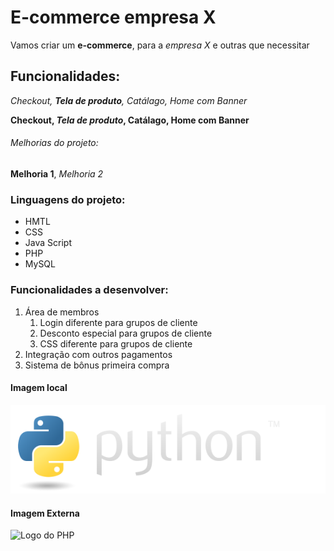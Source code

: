# E-commerce empresa X

Vamos criar um **e-commerce**, para a *empresa X* e outras que necessitar

## Funcionalidades:

_Checkout, **Tela de produto**, Catálago, Home com Banner_

**Checkout, _Tela de produto_, Catálago, Home com Banner**

###### Melhorias do projeto:

__Melhoria 1__, _Melhoria 2_

### Linguagens do projeto:

* HMTL
* CSS
* Java Script
* PHP
* MySQL

### Funcionalidades a desenvolver:

1. Área de membros
    1. Login diferente para grupos de cliente
    2. Desconto especial para grupos de cliente
    3. CSS diferente para grupos de cliente
2. Integração com outros pagamentos
3. Sistema de bônus primeira compra

#### Imagem local

![Logo do Python](img/python-logo.png)

#### Imagem Externa

![Logo do PHP](https://pt.wikipedia.org/wiki/Ficheiro:PHP-logo.svg)


